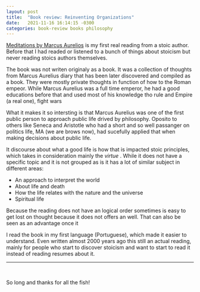 ```yaml
---
layout: post
title:  "Book review: Reinventing Organizations"
date:   2021-11-16 16:14:15 -0300
categories: book-review books philosophy
---
```


[Meditations by Marcus Aurelios](https://www.amazon.com/gp/product/B08RP7Z54J/) is my first real reading from a stoic author. Before that I had readed or listened to a bunch of things about stoicism but never reading stoics authors themselves.

The book was not writen originaly as a book. It was a collection of thoughts from Marcus Aurelius diary that has been later discovered and compiled as a book. They were mostly private thoughts in function of how to the Roman empeor. While Marcus Aurelius was a full time emperor, he had a good educations before that and used most of his knowledge tho rule and Empire (a real one), fight wars

What it makes it so intersting is that Marcus Aurelius was one of the first public person to approach public life drived by philosophy. Oposito to others like Seneca and Aristotle who had a short and so well passanger on politics life, MA (we are brows now), had sucefully applied that when making decisions about public life.


It discourse about what a good life is how that is impacted stoic principles, which takes in consideration mainly the *virtue* . While it does not have a specific topic and it is not grouped as is it has a lot of similar subject in different areas:

- An approach to interpret the world
- About life and death
- How the life relates with the nature and the universe
- Spiritual life

Because the reading does not have an logical order sometimes is easy to get lost on thought because it does not offers an well. That can also be seen as an advantage once it

I read the book in my first language (Portuguese), which made it easier to understand. Even written almost 2000 years ago this still an actual reading, mainly for people who start to discover stoicism and want to start to read it instead of reading resumes about it.

---
<br>

So long and thanks for all the fish!
